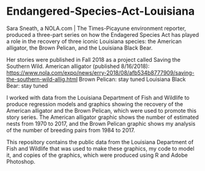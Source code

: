 # Endangered-Species-Act-Louisiana

Sara Sneath, a NOLA.com | The Times-Picayune environment reporter, produced a three-part series on how the Endagered Species Act has played a role in the recovery of three iconic Louisiana species: the American alligator, the Brown Pelican, and the Louisiana Black Bear. 

Her stories were published in Fall 2018 as a project called Saving the Southern Wild.
American alligator (published 8/16/2018): https://www.nola.com/expo/news/erry-2018/08/afb534b8777909/saving-the-southern-wild-allig.html
Brown Pelican: stay tuned
Louisiana Black Bear: stay tuned

I worked with data from the Louisiana Department of Fish and Wildlife to produce regression models and graphics showing the recovery of the American alligator and the Brown Pelican, which were used to promote this story series. The American alligator graphic shows the number of estimated nests from 1970 to 2017, and the Brown Pelican graphic shows my analysis of the number of breeding pairs from 1984 to 2017. 

This repository contains the public data from the Louisiana Department of Fish and Wildlife that was used to make these graphics, my code to model it, and copies of the graphics, which were produced using R and Adobe Photoshop.
